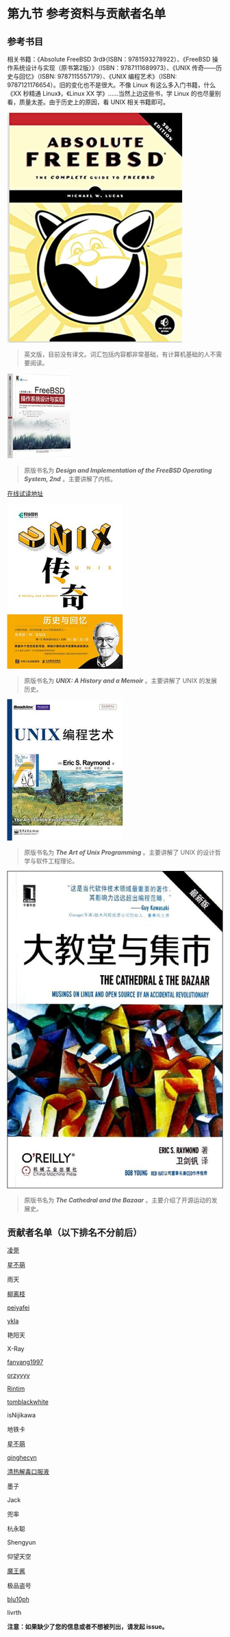 # 第九节 参考资料与贡献者名单

## 参考书目

相关书籍：《Absolute FreeBSD 3rd》（ISBN：9781593278922）、《FreeBSD 操作系统设计与实现（原书第2版）》（ISBN：9787111689973）、《UNIX 传奇——历史与回忆》（ISBN: 9787115557179）、《UNIX 编程艺术》（ISBN: 9787121176654）。旧的变化也不是很大。不像 Linux 有这么多入门书籍，什么 《XX 秒精通 Linux》，《Linux XX 学》……当然上边这些书，学 Linux 的也尽量别看，质量太差。由于历史上的原因，看 UNIX 相关书籍即可。

![Absolute FreeBSD, 3rd Edition: The Complete Guide to FreeBS](../.gitbook/assets/QQ图片20220527141115.png)

> 英文版，目前没有译文。词汇包括内容都非常基础，有计算机基础的人不需要阅读。
 
![FreeBSD 操作系统设计与实现（原书第2版）](../.gitbook/assets/zcover.jpg)

> 原版书名为 ***Design and Implementation of the FreeBSD Operating System, 2nd*** 。主要讲解了内核。

[在线试读地址](http://images.china-pub.com/ebook8080001-8085000/8084481/ch01.pdf)

![UNIX 传奇：历史与回忆](../.gitbook/assets/unixchuanqi.jpg)

> 原版书名为 ***UNIX: A History and a Memoir*** 。主要讲解了 UNIX 的发展历史。

![UNIX 编程艺术](../.gitbook/assets/s11345267.jpg)

> 原版书名为 ***The Art of Unix Programming*** 。主要讲解了 UNIX 的设计哲学与软件工程理论。

![大教堂与集市](../.gitbook/assets/dajiaotang.jpg)

> 原版书名为 ***The Cathedral and the Bazaar*** 。主要介绍了开源运动的发展史。
 
## 贡献者名单（以下排名不分前后）

[凌莞](https://clansty.com)

[星不萌](https://www.moebsd.cn)

雨天

[柳离枝](https://github.com/liulitchi)

[peiyafei](https://github.com/peiyafei)

[ykla](https://github.com/ykla)

艳阳天

X-Ray

[fanyang1997](https://github.com/fanyang1997)

[orzyyyy](https://github.com/orzyyyy)

[Rintim](https://github.com/Rintim)

[tomblackwhite](https://github.com/tomblackwhite)

isNijikawa

地铁卡

[星不萌](https://www.moebsd.cn)

[qinghecyn](https://github.com/qinghecyn)

[清热解毒口服液](https://linuxacme.cn)

墨子

Jack

兜率

杭永聪

Shengyun

仰望天空

[魔王酱](https://github.com/maouchandesu)

极品盗号

[blu10ph](https://github.com/blu10ph)

livrth

**注意：如果缺少了您的信息或者不想被列出，请发起 issue。**
